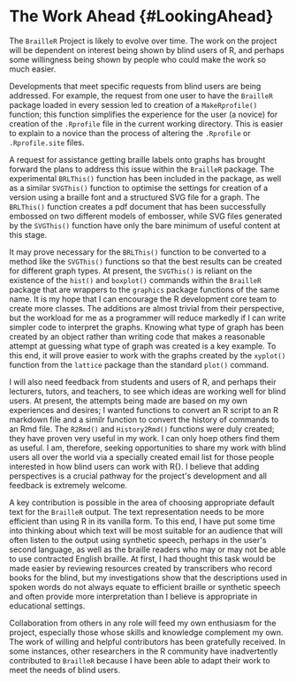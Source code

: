 # The Work Ahead {#LookingAhead}

The `BrailleR` Project is likely to evolve over time. The work on the project will be dependent on interest being shown by blind users of R, and perhaps some willingness being shown by people who could make the work so much easier.

Developments that meet specific requests from blind users are being addressed. For example, the request from one user to have the `BrailleR` package loaded in every session led to creation of a `MakeRprofile()` function; this function simplifies the experience for the user (a novice) for creation of the `.Rprofile` file in the current working directory. This is easier to explain to a novice than the process of altering the `.Rprofile` or `.Rprofile.site` files.

A request for assistance getting braille labels onto graphs has brought forward the plans to address this issue within the `BrailleR` package. The experimental `BRLThis()` function has been included in the package, as well as a similar `SVGThis()` function to optimise the settings for creation of a version using a braille font and a structured SVG file for a graph. The `BRLThis()` function creates a pdf document that has been successfully embossed on two different models of embosser, while SVG files generated by the `SVGThis()` function have only the bare minimum of useful content at this stage.
 
It may prove necessary for the `BRLThis()` function to be converted to a method like the `SVGThis()` functions so that the best results can be created for different graph types. At present, the `SVGThis()` is reliant on the existence of the `hist()` and `boxplot()` commands within the `BrailleR` package that are wrappers to the `graphics` package functions of the same name.
It is my hope that I can encourage the R development core team to create more classes. The additions are almost trivial from their perspective, but the workload for me as a programmer will reduce markedly if I can write simpler code to interpret the graphs. Knowing what type of graph has been created by an object rather than writing code that makes a reasonable attempt at guessing what type of graph was created is a key example. To this end, it will prove easier to work with the graphs created by the `xyplot()` function from the `lattice` package than the standard `plot()` command.

I will also need feedback from students and users of R, and perhaps their lecturers, tutors,  and teachers, to see which ideas are working well for blind users. At present, the attempts being made are based on my own experiences and desires; I wanted functions to convert an R script to an R markdown file and a similr function to convert the history of commands to an Rmd file. The `R2Rmd()` and `History2Rmd()` functions were duly created;  they have proven very useful in my work. I can only hoep others find them as useful. I am, therefore, seeking opportunities to share my work with blind users all over the world via a specially created email list for those people interested in how blind users can work with R{}. I believe that 
 adding perspectives is a crucial pathway for the project's development and all feedback is extremely welcome. 


A key contribution is possible in the area of choosing appropriate default text for the `BrailleR` output. The text representation needs to be more efficient than using R in its vanilla form. To this end, I have put some time into thinking about which text will be most suitable for an audience that will often listen to the output using synthetic speech, perhaps in the user's second language, as well as the braille readers who may or may not be able to use contracted English braille. At first, I had thought this task would be made easier by reviewing resources created by transcribers who record books for the blind, but my investigations show that the descriptions used in spoken words do not always equate to efficient braille or synthetic speech and often provide more interpretation than I believe is appropriate in educational settings.

Collaboration from others in any role will feed my own enthusiasm for the project, especially those whose skills and knowledge complement my own. 
The work of willing and helpful contributors  has been gratefully received. 
In some instances, other researchers in the R community have inadvertently contributed to `BrailleR` because I have been able to adapt their work to meet the needs of blind users.
